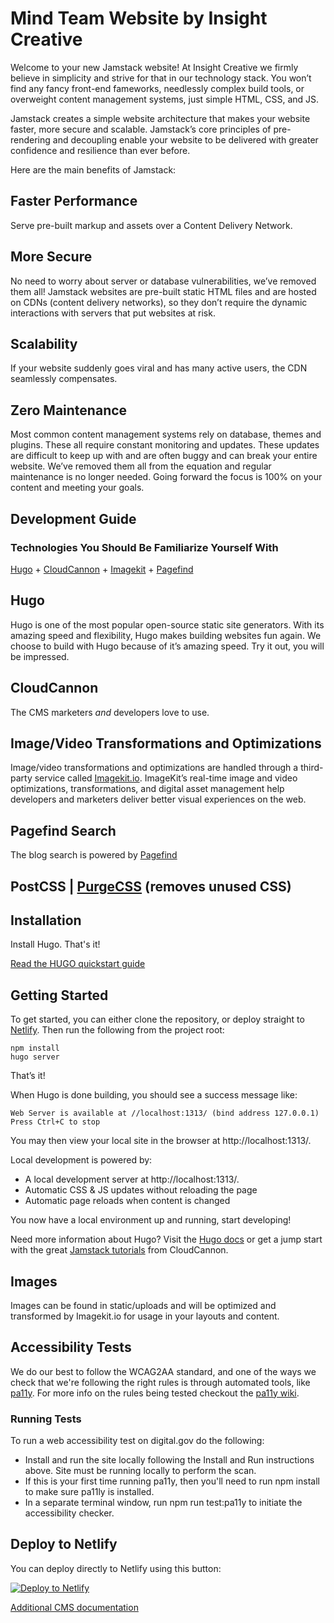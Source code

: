 # Mind Team Website by Insight Creative

Welcome to your new Jamstack website! At Insight Creative we firmly believe in simplicity and strive for that in our technology stack. You won’t find any fancy front-end fameworks, needlessly complex build tools, or overweight content management systems, just simple HTML, CSS, and JS.

Jamstack creates a simple website architecture that makes your website faster, more secure and scalable. Jamstack’s core principles of pre-rendering and decoupling enable your website to be delivered with greater confidence and resilience than ever before.

Here are the main benefits of Jamstack:

## Faster Performance
Serve pre-built markup and assets over a Content Delivery Network.

## More Secure
No need to worry about server or database vulnerabilities, we’ve removed them all! Jamstack websites are pre-built static HTML files and are hosted on CDNs (content delivery networks), so they don’t require the dynamic interactions with servers that put websites at risk.

## Scalability
If your website suddenly goes viral and has many active users, the CDN seamlessly compensates.

## Zero Maintenance
Most common content management systems rely on database, themes and plugins. These all require constant monitoring and updates. These updates are difficult to keep up with and are often buggy and can break your entire website. We’ve removed them all from the equation and regular maintenance is no longer needed. Going forward the focus is 100% on your content and meeting your goals. 

## Development Guide

### Technologies You Should Be Familiarize Yourself With

[Hugo](https://gohugo.io/) + [CloudCannon](https://cloudcannon.com/) + [Imagekit](https://imagekit.io/) + [Pagefind](https://pagefind.app/docs/)

## Hugo 
Hugo is one of the most popular open-source static site generators. With its amazing speed and flexibility, Hugo makes building websites fun again. We choose to build with Hugo because of it’s amazing speed. Try it out, you will be impressed.

## CloudCannon 
The CMS marketers *and* developers love to use.

## Image/Video Transformations and Optimizations
Image/video transformations and optimizations are handled through a third-party service called [Imagekit.io](https://imagekit.io/). ImageKit’s real-time image and video optimizations, transformations, and digital asset management help developers and marketers deliver better visual experiences on the web.

## Pagefind Search

The blog search is powered by [Pagefind](https://pagefind.app/docs/)

## PostCSS | [PurgeCSS](https://purgecss.com/) (removes unused CSS)

## Installation
Install Hugo. That's it!

[Read the HUGO quickstart guide](https://gohugo.io/getting-started/quick-start/)

## Getting Started

To get started, you can either clone the repository, or deploy straight to [Netlify](#deploy-to-netlify). Then run the following from the project root:

```
npm install
hugo server

```

That’s it! 

When Hugo is done building, you should see a success message like:

```
Web Server is available at //localhost:1313/ (bind address 127.0.0.1)
Press Ctrl+C to stop
```

You may then view your local site in the browser at http://localhost:1313/.

Local development is powered by:

* A local development server at http://localhost:1313/.
* Automatic CSS & JS updates without reloading the page
* Automatic page reloads when content is changed

You now have a local environment up and running, start developing!

Need more information about Hugo? Visit the [Hugo docs](https://gohugo.io/documentation/) or get a jump start with the great [Jamstack tutorials](https://cloudcannon.com/community/learn/) from CloudCannon.

## Images
Images can be found in static/uploads and will be optimized and transformed by Imagekit.io for usage in your layouts and content.

## Accessibility Tests
We do our best to follow the WCAG2AA standard, and one of the ways we check that we're following the right rules is through automated tools, like [pa11y](https://github.com/pa11y/pa11y/). For more info on the rules being tested checkout the [pa11y wiki](https://github.com/pa11y/pa11y/wiki/HTML-CodeSniffer-Rules).

### Running Tests
To run a web accessibility test on digital.gov do the following:

* Install and run the site locally following the Install and Run instructions above. Site must be running locally to perform the scan.
* If this is your first time running pa11y, then you'll need to run npm install to make sure pa11ly is installed.
* In a separate terminal window, run npm run test:pa11y to initiate the accessibility checker.

## Deploy to Netlify

You can deploy directly to Netlify using this button:

[![Deploy to Netlify](https://www.netlify.com/img/deploy/button.svg)](https://app.netlify.com/start/deploy?repository=https://github.com/insight-creative/Quintessence)

[Additional CMS documentation](https://client-training.insightcreative.info/my-mind-team/)